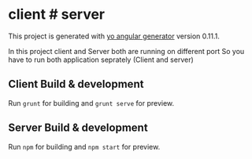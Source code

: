 # client # server

This project is generated with [yo angular generator](https://github.com/yeoman/generator-angular)
version 0.11.1.

In this project client and Server both are running on different port So you have to run both application seprately (Client and server)

## Client Build & development

Run `grunt` for building and `grunt serve` for preview.

## Server Build & development

Run `npm` for building and `npm start` for preview.

